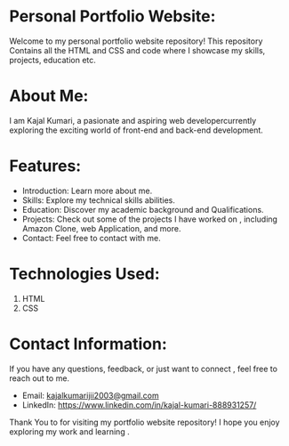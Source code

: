 # Personal Portfolio Website:
Welcome to my personal portfolio website repository! This repository Contains all the HTML and CSS and code where I showcase my skills, projects, education etc.

# About Me:

I am Kajal Kumari, a pasionate and aspiring web developercurrently exploring the exciting world of front-end and back-end development.

# Features:
* Introduction: Learn more about me.
* Skills: Explore my technical skills abilities.
* Education: Discover my academic background and Qualifications.
* Projects: Check out some of the projects I have worked on , including Amazon Clone, web Application, and more.
* Contact: Feel free to contact with me.

# Technologies Used:
1. HTML
2. CSS

# Contact Information:
If you have any questions, feedback, or just want to connect , feel free to reach out to me.

* Email: kajalkumarijii2003@gmail.com
* LinkedIn: https://www.linkedin.com/in/kajal-kumari-888931257/

Thank You to for visiting my portfolio website repository! I hope you enjoy exploring my work and learning .
